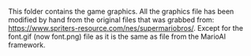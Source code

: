 This folder contains the game graphics. All the graphics file has been modified by hand from the original files that was grabbed from: https://www.spriters-resource.com/nes/supermariobros/. Except for the font.gif (now font.png) file as it is the same as file from the MarioAI framework.